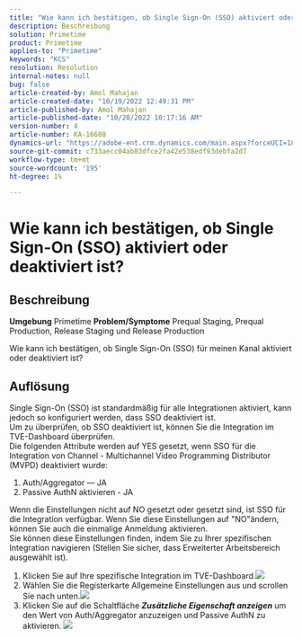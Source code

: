 ```yaml
---
title: "Wie kann ich bestätigen, ob Single Sign-On (SSO) aktiviert oder deaktiviert ist?"
description: Beschreibung
solution: Primetime
product: Primetime
applies-to: "Primetime"
keywords: "KCS"
resolution: Resolution
internal-notes: null
bug: false
article-created-by: Amol Mahajan
article-created-date: "10/19/2022 12:49:31 PM"
article-published-by: Amol Mahajan
article-published-date: "10/20/2022 10:17:16 AM"
version-number: 4
article-number: KA-16608
dynamics-url: "https://adobe-ent.crm.dynamics.com/main.aspx?forceUCI=1&pagetype=entityrecord&etn=knowledgearticle&id=e440ec74-ac4f-ed11-bba2-002248086a27"
source-git-commit: c733aecc04ab03dfce2fa42e538edf93debfa2d7
workflow-type: tm+mt
source-wordcount: '195'
ht-degree: 1%

---
```


# Wie kann ich bestätigen, ob Single Sign-On (SSO) aktiviert oder deaktiviert ist?

## Beschreibung

<b>Umgebung</b>
Primetime
<b>Problem/Symptome</b>
Prequal Staging, Prequal Production, Release Staging und Release Production

Wie kann ich bestätigen, ob Single Sign-On (SSO) für meinen Kanal aktiviert oder deaktiviert ist?


## Auflösung

Single Sign-On (SSO) ist standardmäßig für alle Integrationen aktiviert, kann jedoch so konfiguriert werden, dass SSO deaktiviert ist.<br>Um zu überprüfen, ob SSO deaktiviert ist, können Sie die Integration im TVE-Dashboard überprüfen.<br>Die folgenden Attribute werden auf YES gesetzt, wenn SSO für die Integration von Channel - Multichannel Video Programming Distributor (MVPD) deaktiviert wurde:<br>
1. Auth/Aggregator — JA
2. Passive AuthN aktivieren - JA

Wenn die Einstellungen nicht auf NO gesetzt oder gesetzt sind, ist SSO für die Integration verfügbar. Wenn Sie diese Einstellungen auf &quot;NO&quot;ändern, können Sie auch die einmalige Anmeldung aktivieren.<br>Sie können diese Einstellungen finden, indem Sie zu Ihrer spezifischen Integration navigieren (Stellen Sie sicher, dass Erweiterter Arbeitsbereich ausgewählt ist).
1. Klicken Sie auf Ihre spezifische Integration im TVE-Dashboard.![](assets/6664dc8b-ff71-eb11-a812-00224809a536.png)
2. Wählen Sie die Registerkarte Allgemeine Einstellungen aus und scrollen Sie nach unten.![](assets/ecedf1a3-ff71-eb11-a812-00224809a536.png)
3. Klicken Sie auf die Schaltfläche <b>*Zusätzliche Eigenschaft anzeigen</b>* um den Wert von Auth/Aggregator anzuzeigen und Passive AuthN zu aktivieren. ![](assets/1f33e3d9-ff71-eb11-a812-00224809a536.png)

